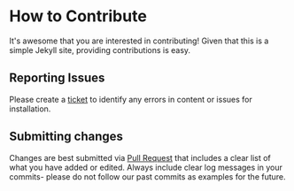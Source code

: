 # How to Contribute
It's awesome that you are interested in contributing! Given that this is a simple Jekyll site, providing contributions is easy.

## Reporting Issues
Please create a [ticket](https://github.com/mvogelgesang/teamKnow/issues/new) to identify any errors in content or issues for installation.

## Submitting changes
Changes are best submitted via [Pull Request](https://github.com/mvogelgesang/teamKnow/compare) that includes a clear list of what you have added or edited. Always include clear log messages in your commits- please do not follow our past commits as examples for the future.

